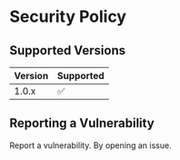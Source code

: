 # Security Policy

## Supported Versions



| Version | Supported          |
| ------- | ------------------ |
| 1.0.x   | :white_check_mark: |

## Reporting a Vulnerability

Report a vulnerability. By opening an issue.



